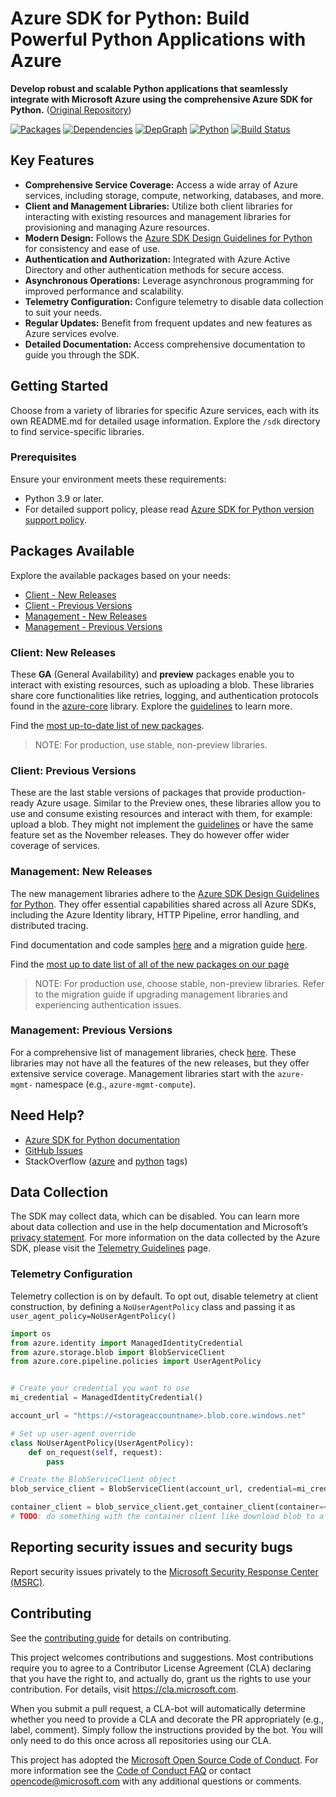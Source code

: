 # Azure SDK for Python: Build Powerful Python Applications with Azure

**Develop robust and scalable Python applications that seamlessly integrate with Microsoft Azure using the comprehensive Azure SDK for Python.** ([Original Repository](https://github.com/Azure/azure-sdk-for-python))

[![Packages](https://img.shields.io/badge/packages-latest-blue.svg)](https://azure.github.io/azure-sdk/releases/latest/python.html) [![Dependencies](https://img.shields.io/badge/dependency-report-blue.svg)](https://azuresdkartifacts.blob.core.windows.net/azure-sdk-for-python/dependencies/dependencies.html) [![DepGraph](https://img.shields.io/badge/dependency-graph-blue.svg)](https://azuresdkartifacts.blob.core.windows.net/azure-sdk-for-python/dependencies/dependencyGraph/index.html) [![Python](https://img.shields.io/pypi/pyversions/azure-core.svg?maxAge=2592000)](https://pypi.python.org/pypi/azure/) [![Build Status](https://dev.azure.com/azure-sdk/public/_apis/build/status/python/python%20-%20core%20-%20ci?branchName=main)](https://dev.azure.com/azure-sdk/public/_build/latest?definitionId=458&branchName=main)

## Key Features

*   **Comprehensive Service Coverage:** Access a wide array of Azure services, including storage, compute, networking, databases, and more.
*   **Client and Management Libraries:** Utilize both client libraries for interacting with existing resources and management libraries for provisioning and managing Azure resources.
*   **Modern Design:** Follows the [Azure SDK Design Guidelines for Python](https://azure.github.io/azure-sdk/python/guidelines/) for consistency and ease of use.
*   **Authentication and Authorization:** Integrated with Azure Active Directory and other authentication methods for secure access.
*   **Asynchronous Operations:** Leverage asynchronous programming for improved performance and scalability.
*   **Telemetry Configuration:** Configure telemetry to disable data collection to suit your needs.
*   **Regular Updates:** Benefit from frequent updates and new features as Azure services evolve.
*   **Detailed Documentation:** Access comprehensive documentation to guide you through the SDK.

## Getting Started

Choose from a variety of libraries for specific Azure services, each with its own README.md for detailed usage information. Explore the `/sdk` directory to find service-specific libraries.

### Prerequisites

Ensure your environment meets these requirements:

*   Python 3.9 or later.
*   For detailed support policy, please read [Azure SDK for Python version support policy](https://github.com/Azure/azure-sdk-for-python/wiki/Azure-SDKs-Python-version-support-policy).

## Packages Available

Explore the available packages based on your needs:

*   [Client - New Releases](#client-new-releases)
*   [Client - Previous Versions](#client-previous-versions)
*   [Management - New Releases](#management-new-releases)
*   [Management - Previous Versions](#management-previous-versions)

### Client: New Releases

These **GA** (General Availability) and **preview** packages enable you to interact with existing resources, such as uploading a blob. These libraries share core functionalities like retries, logging, and authentication protocols found in the [azure-core](https://github.com/Azure/azure-sdk-for-python/blob/main/sdk/core/azure-core) library. Explore the [guidelines](https://azure.github.io/azure-sdk/python/guidelines/index.html) to learn more.

Find the [most up-to-date list of new packages](https://azure.github.io/azure-sdk/releases/latest/index.html#python).

> NOTE: For production, use stable, non-preview libraries.

### Client: Previous Versions

These are the last stable versions of packages that provide production-ready Azure usage. Similar to the Preview ones, these libraries allow you to use and consume existing resources and interact with them, for example: upload a blob. They might not implement the [guidelines](https://azure.github.io/azure-sdk/python/guidelines/index.html) or have the same feature set as the November releases. They do however offer wider coverage of services.

### Management: New Releases

The new management libraries adhere to the [Azure SDK Design Guidelines for Python](https://azure.github.io/azure-sdk/python/guidelines/). They offer essential capabilities shared across all Azure SDKs, including the Azure Identity library, HTTP Pipeline, error handling, and distributed tracing.

Find documentation and code samples [here](https://aka.ms/azsdk/python/mgmt) and a migration guide [here](https://github.com/Azure/azure-sdk-for-python/blob/main/doc/sphinx/mgmt_quickstart.rst#migration-guide).

Find the [most up to date list of all of the new packages on our page](https://azure.github.io/azure-sdk/releases/latest/mgmt/python.html)

> NOTE: For production use, choose stable, non-preview libraries. Refer to the migration guide if upgrading management libraries and experiencing authentication issues.

### Management: Previous Versions

For a comprehensive list of management libraries, check [here](https://azure.github.io/azure-sdk/releases/latest/all/python.html). These libraries may not have all the features of the new releases, but they offer extensive service coverage. Management libraries start with the `azure-mgmt-` namespace (e.g., `azure-mgmt-compute`).

## Need Help?

*   [Azure SDK for Python documentation](https://aka.ms/python-docs)
*   [GitHub Issues](https://github.com/Azure/azure-sdk-for-python/issues)
*   StackOverflow ([azure](https://stackoverflow.com/questions/tagged/azure) and [python](https://stackoverflow.com/questions/tagged/python) tags)

## Data Collection

The SDK may collect data, which can be disabled. You can learn more about data collection and use in the help documentation and Microsoft’s [privacy statement](https://go.microsoft.com/fwlink/?LinkID=824704). For more information on the data collected by the Azure SDK, please visit the [Telemetry Guidelines](https://azure.github.io/azure-sdk/general_azurecore.html#telemetry-policy) page.

### Telemetry Configuration

Telemetry collection is on by default.
To opt out, disable telemetry at client construction, by defining a `NoUserAgentPolicy` class and passing it as `user_agent_policy=NoUserAgentPolicy()`

```python
import os
from azure.identity import ManagedIdentityCredential
from azure.storage.blob import BlobServiceClient
from azure.core.pipeline.policies import UserAgentPolicy


# Create your credential you want to use
mi_credential = ManagedIdentityCredential()

account_url = "https://<storageaccountname>.blob.core.windows.net"

# Set up user-agent override
class NoUserAgentPolicy(UserAgentPolicy):
    def on_request(self, request):
        pass

# Create the BlobServiceClient object
blob_service_client = BlobServiceClient(account_url, credential=mi_credential, user_agent_policy=NoUserAgentPolicy())

container_client = blob_service_client.get_container_client(container=<container_name>) 
# TODO: do something with the container client like download blob to a file
```

## Reporting security issues and security bugs

Report security issues privately to the [Microsoft Security Response Center (MSRC)](mailto:secure@microsoft.com).

## Contributing

See the [contributing guide](https://github.com/Azure/azure-sdk-for-python/blob/main/CONTRIBUTING.md) for details on contributing.

This project welcomes contributions and suggestions. Most contributions require you to agree to a Contributor License Agreement (CLA) declaring that you have the right to, and actually do, grant us the rights to use your contribution. For details, visit
https://cla.microsoft.com.

When you submit a pull request, a CLA-bot will automatically determine whether you need to provide a CLA and decorate the PR appropriately (e.g., label, comment). Simply follow the instructions provided by the bot. You will only need to do this once across all repositories using our CLA.

This project has adopted the [Microsoft Open Source Code of Conduct](https://opensource.microsoft.com/codeofconduct/).
For more information see the [Code of Conduct FAQ](https://opensource.microsoft.com/codeofconduct/faq/)
or contact [opencode@microsoft.com](mailto:opencode@microsoft.com) with any additional questions or comments.